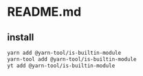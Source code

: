 # README.md

    

## install

```bash
yarn add @yarn-tool/is-builtin-module
yarn-tool add @yarn-tool/is-builtin-module
yt add @yarn-tool/is-builtin-module
```


